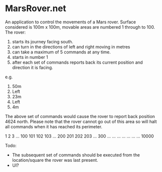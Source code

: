 # MarsRover.net
An application to control the movements of a Mars rover. Surface considered is 100m x 100m, movable areas are numbered 1 through to 100. The rover:

1. starts its journey facing south.
2. can turn in the directions of left and right moving in metres
3. can take a maximum of 5 commands at any time. 
4. starts in number 1
5. after each set of commands reports back its current position and direction it is facing.

e.g.
1. 50m
2. Left
3. 23m
4. Left
5. 4m

The above set of commands would cause the rover to report back position 4624 north. 
Please note that the rover cannot go out of this area so will halt all commands when it has reached its perimeter.

1   2   3   … 100
101 102 103 … 200
201 202 203 … 300
… … … … … … … 10000

Todo:
- The subsequent set of commands should be executed from the location/square the rover was last present. 
- UI?
